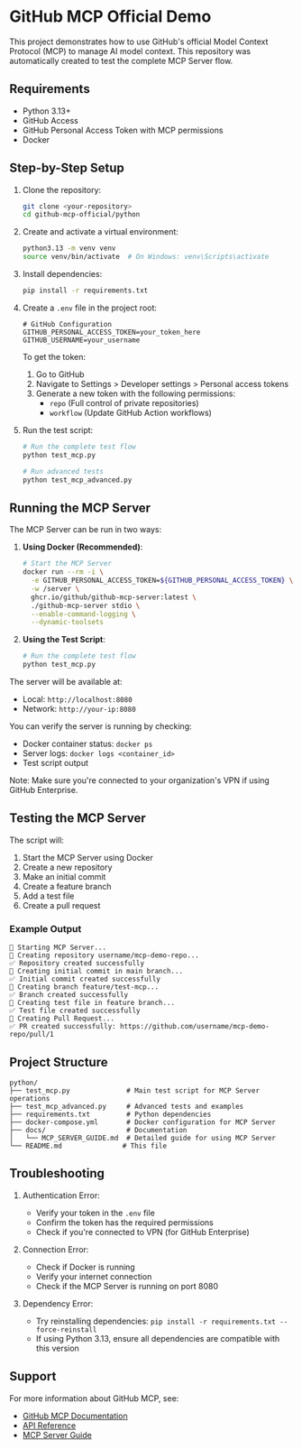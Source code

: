 # GitHub MCP Official Demo

This project demonstrates how to use GitHub's official Model Context Protocol (MCP) to manage AI model context. This repository was automatically created to test the complete MCP Server flow.

## Requirements

- Python 3.13+
- GitHub Access
- GitHub Personal Access Token with MCP permissions
- Docker

## Step-by-Step Setup

1. Clone the repository:
   ```bash
   git clone <your-repository>
   cd github-mcp-official/python
   ```

2. Create and activate a virtual environment:
   ```bash
   python3.13 -m venv venv
   source venv/bin/activate  # On Windows: venv\Scripts\activate
   ```

3. Install dependencies:
   ```bash
   pip install -r requirements.txt
   ```

4. Create a `.env` file in the project root:
   ```
   # GitHub Configuration
   GITHUB_PERSONAL_ACCESS_TOKEN=your_token_here
   GITHUB_USERNAME=your_username
   ```

   To get the token:
   1. Go to GitHub
   2. Navigate to Settings > Developer settings > Personal access tokens
   3. Generate a new token with the following permissions:
      - `repo` (Full control of private repositories)
      - `workflow` (Update GitHub Action workflows)

5. Run the test script:
   ```bash
   # Run the complete test flow
   python test_mcp.py

   # Run advanced tests
   python test_mcp_advanced.py
   ```

## Running the MCP Server

The MCP Server can be run in two ways:

1. **Using Docker (Recommended)**:
   ```bash
   # Start the MCP Server
   docker run --rm -i \
     -e GITHUB_PERSONAL_ACCESS_TOKEN=${GITHUB_PERSONAL_ACCESS_TOKEN} \
     -w /server \
     ghcr.io/github/github-mcp-server:latest \
     ./github-mcp-server stdio \
     --enable-command-logging \
     --dynamic-toolsets
   ```

2. **Using the Test Script**:
   ```bash
   # Run the complete test flow
   python test_mcp.py
   ```

The server will be available at:
- Local: `http://localhost:8080`
- Network: `http://your-ip:8080`

You can verify the server is running by checking:
- Docker container status: `docker ps`
- Server logs: `docker logs <container_id>`
- Test script output

Note: Make sure you're connected to your organization's VPN if using GitHub Enterprise.

## Testing the MCP Server

The script will:
1. Start the MCP Server using Docker
2. Create a new repository
3. Make an initial commit
4. Create a feature branch
5. Add a test file
6. Create a pull request

### Example Output
```
🚀 Starting MCP Server...
🚀 Creating repository username/mcp-demo-repo...
✅ Repository created successfully
📝 Creating initial commit in main branch...
✅ Initial commit created successfully
🌿 Creating branch feature/test-mcp...
✅ Branch created successfully
📝 Creating test file in feature branch...
✅ Test file created successfully
🔀 Creating Pull Request...
✅ PR created successfully: https://github.com/username/mcp-demo-repo/pull/1
```

## Project Structure

```
python/
├── test_mcp.py              # Main test script for MCP Server operations
├── test_mcp_advanced.py     # Advanced tests and examples
├── requirements.txt         # Python dependencies
├── docker-compose.yml       # Docker configuration for MCP Server
├── docs/                    # Documentation
│   └── MCP_SERVER_GUIDE.md  # Detailed guide for using MCP Server
└── README.md               # This file
```

## Troubleshooting

1. Authentication Error:
   - Verify your token in the `.env` file
   - Confirm the token has the required permissions
   - Check if you're connected to VPN (for GitHub Enterprise)

2. Connection Error:
   - Check if Docker is running
   - Verify your internet connection
   - Check if the MCP Server is running on port 8080

3. Dependency Error:
   - Try reinstalling dependencies: `pip install -r requirements.txt --force-reinstall`
   - If using Python 3.13, ensure all dependencies are compatible with this version

## Support

For more information about GitHub MCP, see:
- [GitHub MCP Documentation](https://docs.github.com/en/enterprise/mcp)
- [API Reference](https://docs.github.com/en/enterprise/mcp/api-reference)
- [MCP Server Guide](docs/MCP_SERVER_GUIDE.md)
